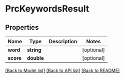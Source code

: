 # PrcKeywordsResult

## Properties
Name | Type | Description | Notes
------------ | ------------- | ------------- | -------------
**word** | **string** |  | [optional] 
**score** | **double** |  | [optional] 


[[Back to Model list]](../README.md#documentation-for-models) [[Back to API list]](../README.md#documentation-for-api-endpoints) [[Back to README]](../README.md)


